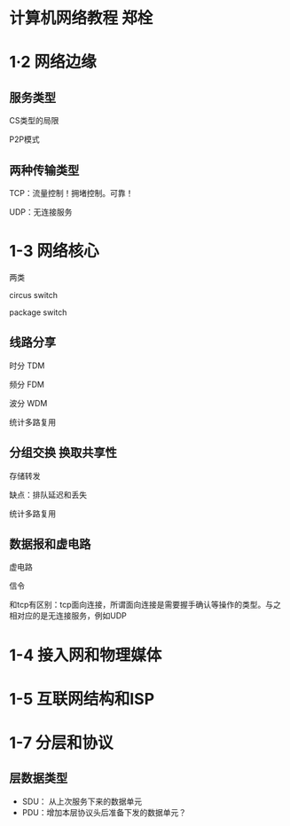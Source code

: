 # 计算机网络教程 郑栓

# 1·2 网络边缘

## 服务类型

CS类型的局限

P2P模式

## 两种传输类型

TCP：流量控制！拥堵控制。可靠！

UDP：无连接服务

# 1-3 网络核心

两类

circus switch

package switch

## 线路分享

时分 TDM

频分 FDM

波分 WDM

统计多路复用

## 分组交换 换取共享性

存储转发

缺点：排队延迟和丢失

统计多路复用

## 数据报和虚电路

虚电路

信令

和tcp有区别：tcp面向连接，所谓面向连接是需要握手确认等操作的类型。与之相对应的是无连接服务，例如UDP

# 1-4 接入网和物理媒体

# 1-5 互联网结构和ISP

# 1-7 分层和协议

## 层数据类型

- SDU： 从上次服务下来的数据单元
- PDU：增加本层协议头后准备下发的数据单元？